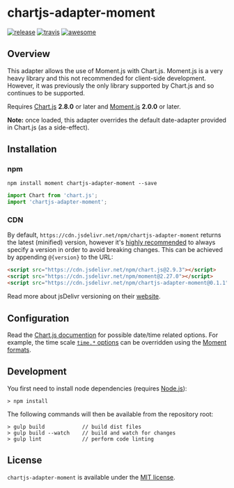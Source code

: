 # chartjs-adapter-moment

[![release](https://img.shields.io/github/release/chartjs/chartjs-adapter-moment.svg?style=flat-square&maxAge=600)](https://github.com/chartjs/chartjs-adapter-moment/releases/latest) [![travis](https://img.shields.io/travis/chartjs/chartjs-adapter-moment.svg?style=flat-square&maxAge=60)](https://travis-ci.org/chartjs/chartjs-adapter-moment) [![awesome](https://awesome.re/badge-flat2.svg)](https://github.com/chartjs/awesome)

## Overview

This adapter allows the use of Moment.js with Chart.js. Moment.js is a very heavy library and this not recommended for client-side development. However, it was previously the only library supported by Chart.js and so continues to be supported.

Requires [Chart.js](https://github.com/chartjs/Chart.js/releases) **2.8.0** or later and [Moment.js](https://momentjs.com/) **2.0.0** or later.

**Note:** once loaded, this adapter overrides the default date-adapter provided in Chart.js (as a side-effect).

## Installation

### npm

```
npm install moment chartjs-adapter-moment --save
```

```javascript
import Chart from 'chart.js';
import 'chartjs-adapter-moment';
```

### CDN

By default, `https://cdn.jsdelivr.net/npm/chartjs-adapter-moment` returns the latest (minified) version, however it's [highly recommended](https://www.jsdelivr.com/features) to always specify a version in order to avoid breaking changes. This can be achieved by appending `@{version}` to the URL:

```html
<script src="https://cdn.jsdelivr.net/npm/chart.js@2.9.3"></script>
<script src="https://cdn.jsdelivr.net/npm/moment@2.27.0"></script>
<script src="https://cdn.jsdelivr.net/npm/chartjs-adapter-moment@0.1.1"></script>
```

Read more about jsDelivr versioning on their [website](http://www.jsdelivr.com/).

## Configuration

Read the [Chart.js documention](https://www.chartjs.org/docs/latest) for possible date/time related options. For example, the time scale [`time.*` options](https://www.chartjs.org/docs/latest/axes/cartesian/time.html#configuration-options) can be overridden using the [Moment formats](https://momentjs.com/docs/#/displaying/).

## Development

You first need to install node dependencies (requires [Node.js](https://nodejs.org/)):

```
> npm install
```

The following commands will then be available from the repository root:

```
> gulp build            // build dist files
> gulp build --watch    // build and watch for changes
> gulp lint             // perform code linting
```

## License

`chartjs-adapter-moment` is available under the [MIT license](LICENSE.md).
